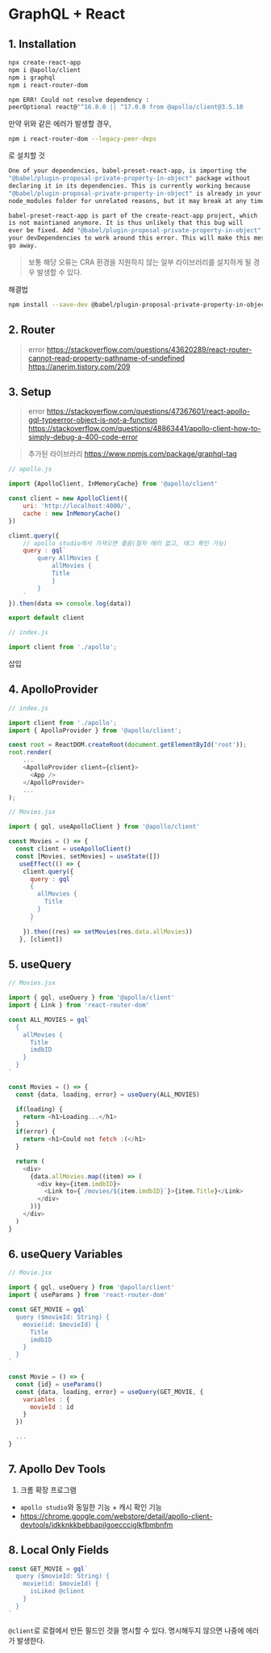 # GraphQL + React
## 1. Installation
```bash
npx create-react-app
npm i @apollo/client
npm i graphql
npm i react-router-dom
```

```bash
npm ERR! Could not resolve dependency : 
peerOptional react@"^16.8.0 || ^17.0.0 from @apollo/client@3.5.10
```
만약 위와 같은 에러가 발생할 경우,
```bash
npm i react-router-dom --legacy-peer-deps
```
로 설치할 것

```bash
One of your dependencies, babel-preset-react-app, is importing the
"@babel/plugin-proposal-private-property-in-object" package without
declaring it in its dependencies. This is currently working because
"@babel/plugin-proposal-private-property-in-object" is already in your
node_modules folder for unrelated reasons, but it may break at any time.

babel-preset-react-app is part of the create-react-app project, which
is not maintianed anymore. It is thus unlikely that this bug will
ever be fixed. Add "@babel/plugin-proposal-private-property-in-object" to
your devDependencies to work around this error. This will make this message
go away.
```

> 보통 해당 오류는 CRA 환경을 지원하지 않는 일부 라이브러리를 설치하게 될 경우 발생할 수 있다.

해결법
```bash
npm install --save-dev @babel/plugin-proposal-private-property-in-object
```

## 2. Router
>error
https://stackoverflow.com/questions/43620289/react-router-cannot-read-property-pathname-of-undefined
https://anerim.tistory.com/209

## 3. Setup
>error
https://stackoverflow.com/questions/47367601/react-apollo-gql-typeerror-object-is-not-a-function
https://stackoverflow.com/questions/48863441/apollo-client-how-to-simply-debug-a-400-code-error

>추가된 라이브러리
https://www.npmjs.com/package/graphql-tag

```javascript
// apollo.js

import {ApolloClient, InMemoryCache} from '@apollo/client'

const client = new ApolloClient({
    uri: 'http://localhost:4000/',
    cache : new InMemoryCache()
})

client.query({
    // apollo studio에서 가져오면 좋음(철자 에러 없고, 태그 확인 가능)
    query : gql`
        query AllMovies {
            allMovies {
            Title
            }
        }
    `
}).then(data => console.log(data))

export default client
```
```javascript
// index.js

import client from './apollo';
```
삽입

## 4. ApolloProvider
```javascript
// index.js

import client from './apollo';
import { ApolloProvider } from '@apollo/client';

const root = ReactDOM.createRoot(document.getElementById('root'));
root.render(
    ...
    <ApolloProvider client={client}>
      <App />
    </ApolloProvider>
    ...
);
```

```javascript
// Movies.jsx

import { gql, useApolloClient } from '@apollo/client'

const Movies = () => {
  const client = useApolloClient()
  const [Movies, setMovies] = useState([])
   useEffect(() => {
    client.query({
      query : gql`
      {
        allMovies {
          Title
        }
      }
      `
    }).then((res) => setMovies(res.data.allMovies))
   }, [client])
```

## 5. useQuery
```javascript
// Movies.jsx

import { gql, useQuery } from '@apollo/client'
import { Link } from 'react-router-dom'

const ALL_MOVIES = gql`
  {
    allMovies {
      Title
      imdbID
    }
  }
`

const Movies = () => {
  const {data, loading, error} = useQuery(ALL_MOVIES)

  if(loading) {
    return <h1>Loading...</h1>
  }
  if(error) {
    return <h1>Could not fetch :(</h1>
  }

  return (
    <div>
      {data.allMovies.map((item) => (
        <div key={item.imdbID}>
          <Link to={`/movies/${item.imdbID}`}>{item.Title}</Link>
        </div>
      ))}
    </div>
  )
}
```

## 6. useQuery Variables
```javascript
// Movie.jsx

import { gql, useQuery } from '@apollo/client'
import { useParams } from 'react-router-dom'

const GET_MOVIE = gql`
  query ($movieId: String) {
    movie(id: $movieId) {
      Title
      imdbID
    }
  }
`

const Movie = () => {
  const {id} = useParams()
  const {data, loading, error} = useQuery(GET_MOVIE, {
    variables : {
      movieId : id
    }
  })

  ...
}
```

## 7. Apollo Dev Tools
1. 크롬 확장 프로그램
- `apollo studio`와 동일한 기능 + 캐시 확인 기능
- https://chrome.google.com/webstore/detail/apollo-client-devtools/jdkknkkbebbapilgoeccciglkfbmbnfm


## 8. Local Only Fields
```javascript
const GET_MOVIE = gql`
  query ($movieId: String) {
    movie(id: $movieId) {
      isLiked @client
    }
  }
`
```

`@client`로 로컬에서 만든 필드인 것을 명시할 수 있다. 
명시해두지 않으면 나중에 에러가 발생한다.

